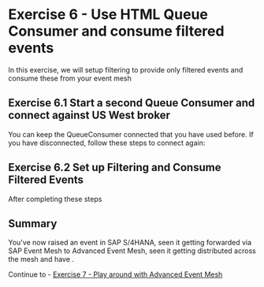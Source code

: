 # Exercise 6 - Use HTML Queue Consumer and consume filtered events

In this exercise, we will setup filtering to provide only filtered events and consume these from your event mesh

## Exercise 6.1 Start a second Queue Consumer and connect against US West broker

You can keep the QueueConsumer connected that you have used before. If you have disconnected, follow these steps to connect again:

## Exercise 6.2 Set up Filtering and Consume Filtered Events

After completing these steps 

## Summary

You've now raised an event in SAP S/4HANA, seen it getting forwarded via SAP Event Mesh to Advanced Event Mesh, seen it getting distributed across the mesh and have .

Continue to - [Exercise 7 - Play around with Advanced Event Mesh](../ex7/README.md)


